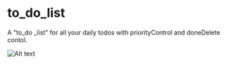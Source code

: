 
# to_do_list
A "to_do _list" for all your daily todos with priorityControl and doneDelete contol.

![Alt text](/Screenshot.jpg?raw=true "Optional Title")
